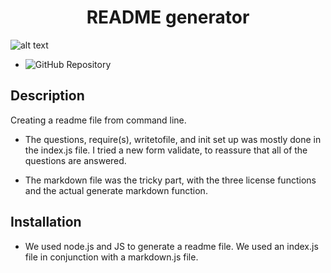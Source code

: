# <center h1 align=center>README generator</center>

![alt text](./assets/readme "Readme GIF")

* ![GitHub Repository](https://github.com/malhill/readme-generator)

## Description
Creating a readme file from command line. 

* The questions, require(s), writetofile, and init set up was mostly done in the index.js file. I tried a new form validate, to reassure that all of the questions are answered.

* The markdown file was the tricky part, with the three license functions and the actual generate markdown function.

## Installation
* We used node.js and JS to generate a readme file. We used an index.js file in conjunction with a markdown.js file. 
 




